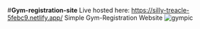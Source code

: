 #**Gym-registration-site**
Live hosted here: https://silly-treacle-5febc9.netlify.app/
Simple Gym-Registration Website
![gympic](https://user-images.githubusercontent.com/109847669/216686350-3d84cff8-a76d-46b6-b97c-c466d67d24fd.png)
